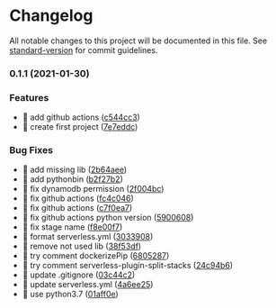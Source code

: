 # Changelog

All notable changes to this project will be documented in this file. See [standard-version](https://github.com/conventional-changelog/standard-version) for commit guidelines.

### 0.1.1 (2021-01-30)


### Features

* 🎸 add github actions ([c544cc3](https://github.com/yeukfei02/python-serverless/commit/c544cc32e4c4f949f40f5213e599ef8af5697260))
* 🎸 create first project ([7e7eddc](https://github.com/yeukfei02/python-serverless/commit/7e7eddc2ea25415b7a91f0ea1a6ac9be9dca3cfb))


### Bug Fixes

* 🐛 add missing lib ([2b64aee](https://github.com/yeukfei02/python-serverless/commit/2b64aeebf922a912f5dd8900545e7cac0678ca9c))
* 🐛 add pythonbin ([b2f27b2](https://github.com/yeukfei02/python-serverless/commit/b2f27b2c896c652214dc36ba3fc2572919b37b17))
* 🐛 fix dynamodb permission ([2f004bc](https://github.com/yeukfei02/python-serverless/commit/2f004bce137595a1e19b4260d12d6117002380be))
* 🐛 fix github actions ([fc4c046](https://github.com/yeukfei02/python-serverless/commit/fc4c0464df29892a763bd444dc82e7422084f7d4))
* 🐛 fix github actions ([c7f0ea7](https://github.com/yeukfei02/python-serverless/commit/c7f0ea72a4fb3d10872820b6daec2e84538bf877))
* 🐛 fix github actions python version ([5900608](https://github.com/yeukfei02/python-serverless/commit/590060875a037d7db9b16814bb6216eee51d7260))
* 🐛 fix stage name ([f8e00f7](https://github.com/yeukfei02/python-serverless/commit/f8e00f708af7d3008490007110d7b96ab9110359))
* 🐛 format serverless.yml ([3033908](https://github.com/yeukfei02/python-serverless/commit/3033908869302274a52d5fc2de4ae93e9ebcf8a4))
* 🐛 remove not used lib ([38f53df](https://github.com/yeukfei02/python-serverless/commit/38f53dfd5d501f32ef294852f501c53660b60838))
* 🐛 try comment dockerizePip ([6805287](https://github.com/yeukfei02/python-serverless/commit/6805287c4929675a5d175a69e6cd87962dac23ba))
* 🐛 try comment serverless-plugin-split-stacks ([24c94b6](https://github.com/yeukfei02/python-serverless/commit/24c94b609c7d7b0891dd501d691b81f990833db7))
* 🐛 update .gitignore ([03c44c2](https://github.com/yeukfei02/python-serverless/commit/03c44c25f9fa353d3de27393fe8bd9a5655ff8a9))
* 🐛 update serverless.yml ([4a6ee25](https://github.com/yeukfei02/python-serverless/commit/4a6ee2552894498b2d6dedefb3fa674ba39881e5))
* 🐛 use python3.7 ([01aff0e](https://github.com/yeukfei02/python-serverless/commit/01aff0efbb609a9be1603a78ce3b3bfd8232d9b5))
